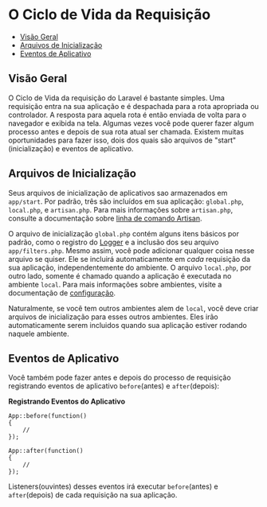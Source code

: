 # O Ciclo de Vida da Requisição

- [Visão Geral](#overview)
- [Arquivos de Inicialização](#start-files)
- [Eventos de Aplicativo](#application-events)

<a name="overview"></a>
## Visão Geral

O Ciclo de Vida da requisição do Laravel é bastante simples. Uma requisição entra na sua aplicação e é despachada para a rota apropriada ou controlador. A resposta para aquela rota é então enviada de volta para o navegador e exibida na tela. Algumas vezes você pode querer fazer algum processo antes e depois de sua rota atual ser chamada. Existem muitas oportunidades para fazer isso, dois dos quais são arquivos de "start"(inicialização) e eventos de aplicativo.

<a name="start-files"></a>
## Arquivos de Inicialização

Seus arquivos de inicialização de aplicativos sao armazenados em `app/start`. Por padrão, três são incluídos em sua aplicação: `global.php`, `local.php`, e `artisan.php`. Para mais informações sobre `artisan.php`, consulte a documentação sobre [linha de comando Artisan](/docs/commands#registering-commands).

O arquivo de inicialização `global.php` contém alguns itens básicos por padrão, como o registro do [Logger](/docs/errors) e a inclusão dos seu arquivo `app/filters.php`. Mesmo assim, você pode adicionar qualquer coisa nesse arquivo se quiser. Ele se incluirá automaticamente em _cada_ requisição da sua aplicação, independentemente do ambiente. O arquivo `local.php`, por outro lado, somente é chamado quando a aplicação é executada no ambiente `local`. Para mais informações sobre ambientes, visite a documentação de [configuração](/docs/configuration).

Naturalmente, se você tem outros ambientes alem de `local`, você deve criar arquivos de inicialização para esses outros ambientes. Eles irão automaticamente serem incluidos quando sua aplicação estiver rodando naquele ambiente.

<a name="application-events"></a>
## Eventos de Aplicativo

Você também pode fazer antes e depois do processo de requisição registrando eventos de aplicativo `before`(antes) e `after`(depois):

**Registrando Eventos do Aplicativo**

    App::before(function()
    {
        //
    });

    App::after(function()
    {
        //
    });

Listeners(ouvintes) desses eventos irá executar `before`(antes) e `after`(depois) de cada requisição na sua aplicação.